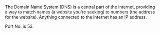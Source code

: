 The Domain Name System (DNS)  is a central part of the internet, providing a way to match names (a  website you're seeking) to numbers (the address for the website).
Anything connected to the internet has an IP address.

Port No. is 53.
